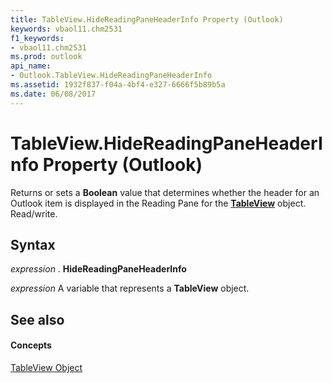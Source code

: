 ```yaml
---
title: TableView.HideReadingPaneHeaderInfo Property (Outlook)
keywords: vbaol11.chm2531
f1_keywords:
- vbaol11.chm2531
ms.prod: outlook
api_name:
- Outlook.TableView.HideReadingPaneHeaderInfo
ms.assetid: 1932f837-f04a-4bf4-e327-6666f5b89b5a
ms.date: 06/08/2017
---
```



# TableView.HideReadingPaneHeaderInfo Property (Outlook)

Returns or sets a **Boolean** value that determines whether the header for an Outlook item is displayed in the Reading Pane for the **[TableView](tableview-object-outlook.md)** object. Read/write.


## Syntax

 _expression_ . **HideReadingPaneHeaderInfo**

 _expression_ A variable that represents a **TableView** object.


## See also


#### Concepts


[TableView Object](tableview-object-outlook.md)

